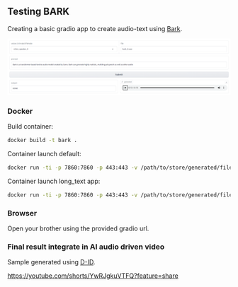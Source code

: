 ## Testing BARK

Creating a basic gradio app to create audio-text using [Bark]('https://github.com/suno-ai/bark').

<img src="images/interface.png">

### Docker

Build container:

```bash
docker build -t bark .
```

Container launch default:

```bash
docker run -ti -p 7860:7860 -p 443:443 -v /path/to/store/generated/files/:/output --gpus all bark
```

Container launch long_text app:

```bash
docker run -ti -p 7860:7860 -p 443:443 -v /path/to/store/generated/files/:/output --gpus all  -e "LAUNCH_APP=app_long_text.py" bark
```

### Browser 

Open your brother using the provided gradio url.


### Final result integrate in AI audio driven video

Sample generated using [D-ID]('https://d-id.com/').

https://youtube.com/shorts/YwRJgkuVTFQ?feature=share

